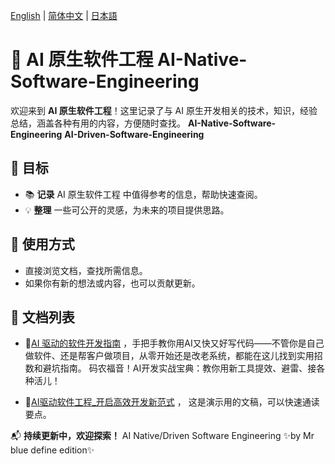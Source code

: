 [English](README.md) | [简体中文](README.zh-CN.md) | [日本語](README.ja.md)

# 📌 AI 原生软件工程 **AI-Native-Software-Engineering**

欢迎来到 **AI 原生软件工程**！这里记录了与 AI 原生开发相关的技术，知识，经验总结，涵盖各种有用的内容，方便随时查找。
**AI-Native-Software-Engineering**
**AI-Driven-Software-Engineering**

## 📖 目标
- 📚 **记录** AI 原生软件工程 中值得参考的信息，帮助快速查阅。
- 💡 **整理** 一些可公开的灵感，为未来的项目提供思路。

## 🚀 使用方式
- 直接浏览文档，查找所需信息。
- 如果你有新的想法或内容，也可以贡献更新。

## 🔗 文档列表

- 📄[AI 驱动的软件开发指南](documents/AI-Driven-SE.md) ，手把手教你用AI又快又好写代码——不管你是自己做软件、还是帮客户做项目，从零开始还是改老系统，都能在这儿找到实用招数和避坑指南。
码农福音！AI开发实战宝典：教你用新工具提效、避雷、接各种活儿！

- 📄[AI驱动软件工程_开启高效开发新范式](documents/AI驱动软件工程_开启高效开发新范式v1.0.pdf) ， 这是演示用的文稿，可以快速通读要点。

📬 **持续更新中，欢迎探索！** AI Native/Driven Software Engineering ✨by Mr blue define edition✨